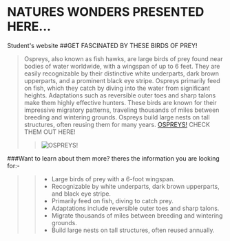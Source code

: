 # NATURES WONDERS PRESENTED HERE...
Student's website
##GET FASCINATED BY THESE BIRDS OF PREY!
>Ospreys, also known as fish hawks, are large birds of prey found near bodies of water worldwide, with a wingspan of up to 6 feet. They are easily recognizable by their distinctive white underparts, dark brown upperparts, and a prominent black eye stripe. Ospreys primarily feed on fish, which they catch by diving into the water from significant heights. Adaptations such as reversible outer toes and sharp talons make them highly effective hunters. These birds are known for their impressive migratory patterns, traveling thousands of miles between breeding and wintering grounds. Ospreys build large nests on tall structures, often reusing them for many years.
> [OSPREYS!](https://www.allaboutbirds.org/guide/Osprey/overview) CHECK THEM OUT HERE!
>>![OSPREYS!](https://upload.wikimedia.org/wikipedia/commons/thumb/5/5e/Osprey_mg_9605.jpg/340px-Osprey_mg_9605.jpg)

###Want to learn about them more? theres the information you are looking for:-
>>* Large birds of prey with a 6-foot wingspan.
>>* Recognizable by white underparts, dark brown upperparts, and black eye stripe.
>>* Primarily feed on fish, diving to catch prey.
>>* Adaptations include reversible outer toes and sharp talons.
>>* Migrate thousands of miles between breeding and wintering grounds.
>>* Build large nests on tall structures, often reused annually.
